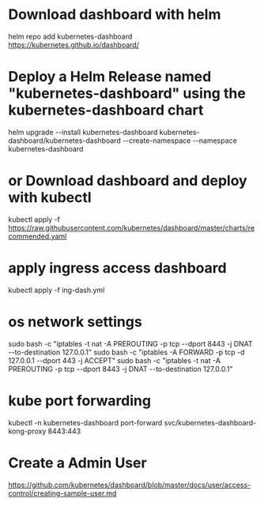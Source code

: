 # Download dashboard with helm
helm repo add kubernetes-dashboard https://kubernetes.github.io/dashboard/
# Deploy a Helm Release named "kubernetes-dashboard" using the kubernetes-dashboard chart
helm upgrade --install kubernetes-dashboard kubernetes-dashboard/kubernetes-dashboard --create-namespace --namespace kubernetes-dashboard

# or Download dashboard and deploy with kubectl
kubectl apply -f https://raw.githubusercontent.com/kubernetes/dashboard/master/charts/recommended.yaml 

# apply ingress access dashboard
kubectl apply -f ing-dash.yml 

# os network settings 
sudo bash -c "iptables -t nat -A PREROUTING -p tcp --dport 8443 -j DNAT --to-destination 127.0.0.1"
sudo bash -c "iptables -A FORWARD -p tcp -d 127.0.0.1 --dport 443 -j ACCEPT"
sudo bash -c "iptables -t nat -A PREROUTING -p tcp --dport 8443 -j DNAT --to-destination 127.0.0.1"

# kube port forwarding
kubectl -n kubernetes-dashboard port-forward svc/kubernetes-dashboard-kong-proxy 8443:443

# Create a Admin User
https://github.com/kubernetes/dashboard/blob/master/docs/user/access-control/creating-sample-user.md
